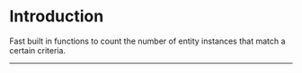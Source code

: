 # Introduction

Fast built in functions to count the number of entity instances that match a certain criteria. 

----

